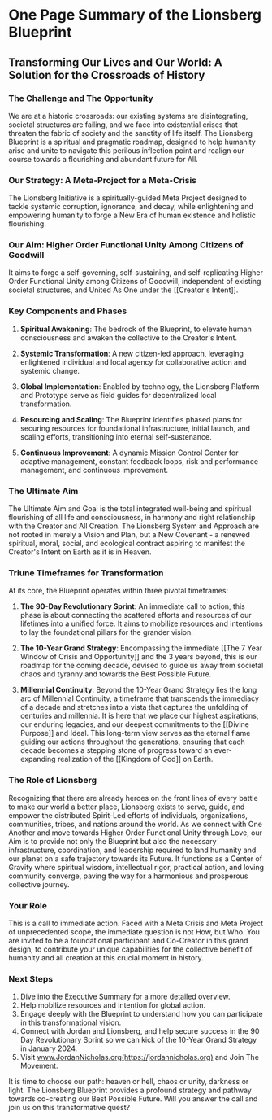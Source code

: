 # One Page Summary of the Lionsberg Blueprint

## Transforming Our Lives and Our World: A Solution for the Crossroads of History

### The Challenge and The Opportunity

We are at a historic crossroads: our existing systems are disintegrating, societal structures are failing, and we face into existential crises that threaten the fabric of society and the sanctity of life itself. The Lionsberg Blueprint is a spiritual and pragmatic roadmap, designed to help humanity arise and unite to navigate this perilous inflection point and realign our course towards a flourishing and abundant future for All. 

### Our Strategy: A Meta-Project for a Meta-Crisis

The Lionsberg Initiative is a spiritually-guided Meta Project designed to tackle systemic corruption, ignorance, and decay, while enlightening and empowering humanity to forge a New Era of human existence and holistic flourishing. 

### Our Aim: Higher Order Functional Unity Among Citizens of Goodwill

It aims to forge a self-governing, self-sustaining, and self-replicating Higher Order Functional Unity among Citizens of Goodwill, independent of existing societal structures, and United As One under the [[Creator's Intent]].

### Key Components and Phases

1. **Spiritual Awakening**: The bedrock of the Blueprint, to elevate human consciousness and awaken the collective to the Creator's Intent.
    
2. **Systemic Transformation**: A new citizen-led approach, leveraging enlightened individual and local agency for collaborative action and systemic change.
    
3. **Global Implementation**: Enabled by technology, the Lionsberg Platform and Prototype serve as field guides for decentralized local transformation.
    
4. **Resourcing and Scaling**: The Blueprint identifies phased plans for securing resources for foundational infrastructure, initial launch, and scaling efforts, transitioning into eternal self-sustenance.
    
5. **Continuous Improvement**: A dynamic Mission Control Center for adaptive management, constant feedback loops, risk and performance management, and continuous improvement. 
    

### The Ultimate Aim

The Ultimate Aim and Goal is the total integrated well-being and spiritual flourishing of all life and consciousness, in harmony and right relationship with the Creator and All Creation. The Lionsberg System and Approach are not rooted in merely a Vision and Plan, but a New Covenant - a renewed spiritual, moral, social, and ecological contract aspiring to manifest the Creator's Intent on Earth as it is in Heaven. 

### Triune Timeframes for Transformation

At its core, the Blueprint operates within three pivotal timeframes:

1. **The 90-Day Revolutionary Sprint**: An immediate call to action, this phase is about connecting the scattered efforts and resources of our lifetimes into a unified force. It aims to mobilize resources and intentions to lay the foundational pillars for the grander vision.
    
2. **The 10-Year Grand Strategy**: Encompassing the immediate [[The 7 Year Window of Crisis and Opportunity]] and the 3 years beyond, this is our roadmap for the coming decade, devised to guide us away from societal chaos and tyranny and towards the Best Possible Future. 
    
3. **Millennial Continuity**: Beyond the 10-Year Grand Strategy lies the long arc of Millennial Continuity, a timeframe that transcends the immediacy of a decade and stretches into a vista that captures the unfolding of centuries and millennia. It is here that we place our highest aspirations, our enduring legacies, and our deepest commitments to the [[Divine Purpose]] and Ideal. This long-term view serves as the eternal flame guiding our actions throughout the generations, ensuring that each decade becomes a stepping stone of progress toward an ever-expanding realization of the [[Kingdom of God]] on Earth.

### The Role of Lionsberg 

Recognizing that there are already heroes on the front lines of every battle to make our world a better place, Lionsberg exists to serve, guide, and empower the distributed Spirit-Led efforts of individuals, organizations, communities, tribes, and nations around the world. As we connect with One Another and move towards Higher Order Functional Unity through Love, our Aim is to provide not only the Blueprint but also the necessary infrastructure, coordination, and leadership required to land humanity and our planet on a safe trajectory towards its Future. It functions as a Center of Gravity where spiritual wisdom, intellectual rigor, practical action, and loving community converge, paving the way for a harmonious and prosperous collective journey.

### Your Role

This is a call to immediate action. Faced with a Meta Crisis and Meta Project of unprecedented scope, the immediate question is not How, but Who. You are invited to be a foundational participant and Co-Creator in this grand design, to contribute your unique capabilities for the collective benefit of humanity and all creation at this crucial moment in history.

### Next Steps

1. Dive into the Executive Summary for a more detailed overview.
2. Help mobilize resources and intention for global action.
3. Engage deeply with the Blueprint to understand how you can participate in this transformational vision.
4. Connect with Jordan and Lionsberg, and help secure success in the 90 Day Revolutionary Sprint so we can kick of the 10-Year Grand Strategy in January 2024. 
5. Visit www.JordanNicholas.org(https://jordannicholas.org) and Join The Movement.

It is time to choose our path: heaven or hell, chaos or unity, darkness or light. The Lionsberg Blueprint provides a profound strategy and pathway towards co-creating our Best Possible Future. Will you answer the call and join us on this transformative quest?